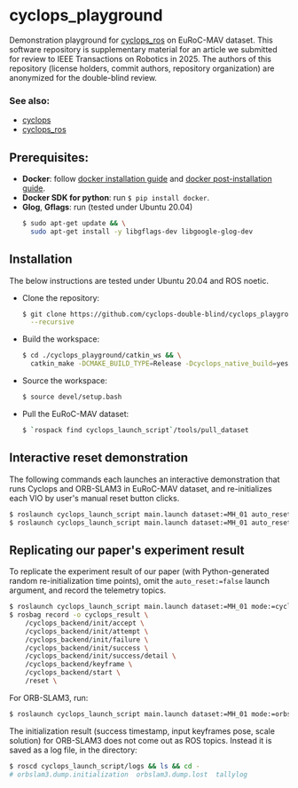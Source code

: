 # cyclops_playground
Demonstration playground for [cyclops_ros](https://github.com/cyclops-double-blind/cyclops_ros)
on EuRoC-MAV dataset. This software repository is supplementary material for an
article we submitted for review to IEEE Transactions on Robotics in 2025. The
authors of this repository (license holders, commit authors, repository
organization) are anonymized for the double-blind review.

### See also:
* [cyclops](https://github.com/cyclops-double-blind/cyclops)
* [cyclops_ros](https://github.com/cyclops-double-blind/cyclops_ros)

## Prerequisites:
* **Docker**: follow
  [docker installation guide](https://docs.docker.com/engine/install/ubuntu/#install-using-the-repository)
  and [docker post-installation guide](https://docs.docker.com/engine/install/linux-postinstall/).
* **Docker SDK for python**: run `$ pip install docker`.
* **Glog**, **Gflags**: run (tested under Ubuntu 20.04)
  ``` bash
  $ sudo apt-get update && \
    sudo apt-get install -y libgflags-dev libgoogle-glog-dev
  ```

## Installation
The below instructions are tested under Ubuntu 20.04 and ROS noetic.

* Clone the repository:
  ``` bash
  $ git clone https://github.com/cyclops-double-blind/cyclops_playground \
    --recursive
  ```
* Build the workspace:
  ``` bash
  $ cd ./cyclops_playground/catkin_ws && \
    catkin_make -DCMAKE_BUILD_TYPE=Release -Dcyclops_native_build=yes
  ```
* Source the workspace:
  ``` bash
  $ source devel/setup.bash
  ```
* Pull the EuRoC-MAV dataset:
  ``` bash
  $ `rospack find cyclops_launch_script`/tools/pull_dataset
  ```

## Interactive reset demonstration
The following commands each launches an interactive demonstration that runs
Cyclops and ORB-SLAM3 in EuRoC-MAV dataset, and re-initializes each VIO by user's
manual reset button clicks.
``` bash
$ roslaunch cyclops_launch_script main.launch dataset:=MH_01 auto_reset:=false mode:=cyclops
$ roslaunch cyclops_launch_script main.launch dataset:=MH_01 auto_reset:=false mode:=orbslam
```

## Replicating our paper's experiment result
To replicate the experiment result of our paper (with Python-generated random
re-initialization time points), omit the `auto_reset:=false` launch argument, and
record the telemetry topics.
``` bash
$ roslaunch cyclops_launch_script main.launch dataset:=MH_01 mode:=cyclops
$ rosbag record -o cyclops_result \
    /cyclops_backend/init/accept \
    /cyclops_backend/init/attempt \
    /cyclops_backend/init/failure \
    /cyclops_backend/init/success \
    /cyclops_backend/init/success/detail \
    /cyclops_backend/keyframe \
    /cyclops_backend/start \
    /reset \
```

For ORB-SLAM3, run:
``` bash
$ roslaunch cyclops_launch_script main.launch dataset:=MH_01 mode:=orbslam
```

The initialization result (success timestamp, input keyframes pose, scale
solution) for ORB-SLAM3 does not come out as ROS topics. Instead it is saved as a
log file, in the directory:
``` bash
$ roscd cyclops_launch_script/logs && ls && cd -
# orbslam3.dump.initialization  orbslam3.dump.lost  tallylog
```
